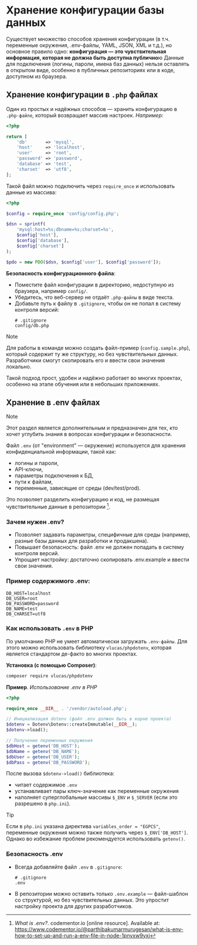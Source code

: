 # Хранение конфигурации базы данных

Существует множество способов хранения конфигурации (в т.ч. переменные окружения, .env-файлы, YAML, JSON, XML и т.д.), но основное правило одно: **конфигурация — это чувствительная информация, которая не должна быть доступна публично**ю Данные для подключения (логины, пароли, имена баз данных) нельзя оставлять в открытом виде, особенно в публичных репозиториях или в коде, доступном из браузера.

## Хранение конфигурации  в `.php` файлах

Один из простых и надёжных способов — хранить конфигурацию в `.php-файле`, который возвращает массив настроек. _Например_:

```php
<?php

return [
    'db'       => 'mysql',
    'host'     => 'localhost',
    'user'     => 'root',
    'password' => 'password',
    'database' => 'test',
    'charset'  => 'utf8',
];
```

Такой файл можно подключить через `require_once` и использовать данные из массива:

```php
<?php

$config = require_once 'config/config.php';

$dsn = sprintf(
    'mysql:host=%s;dbname=%s;charset=%s',
    $config['host'],
    $config['database'],
    $config['charset']
);

$pdo = new PDO($dsn, $config['user'], $config['password']);
```

**Безопасность конфигурационного файла**:

- Поместите файл конфигурации в директорию, недоступную из браузера, например `config/`.
- Убедитесь, что веб-сервер не отдаёт `.php-файлы` в виде текста.
- Добавьте путь к файлу в `.gitignore`, чтобы он не попал в систему контроля версий:
  ```
  # .gitignore
  config/db.php
  ```

> [!NOTE]
> Для работы в команде можно создать файл-пример (`config.sample.php`), который содержит ту же структуру, но без чувствительных данных. Разработчики смогут скопировать его и ввести свои значения локально.

Такой подход прост, удобен и надёжно работает во многих проектах, особенно на этапе обучения или в небольших приложениях.

## Хранение в .env файлах

> [!NOTE]
> Этот раздел является дополнительным и предназначен для тех, кто хочет углубить знания в вопросах конфигурации и безопасности.

Файл `.env` (от "environment" — окружение) используется для хранения конфиденциальной информации, такой как:

- логины и пароли,
- API-ключи,
- параметры подключения к БД,
- пути к файлам,
- переменные, зависящие от среды (dev/test/prod).

Это позволяет разделить конфигурацию и код, не размещая чувствительные данные в репозитории [^1].

### Зачем нужен .env?

- Позволяет задавать параметры, специфичные для среды (например, разные базы данных для разработки и продакшена).
- Повышает безопасность: файл .env не должен попадать в систему контроля версий.
- Упрощает настройку: достаточно скопировать .env.example и ввести свои значения.

### Пример содержимого .env:

```
DB_HOST=localhost
DB_USER=root
DB_PASSWORD=password
DB_NAME=test
DB_CHARSET=utf8
```

### Как использовать `.env` в PHP

По умолчанию PHP не умеет автоматически загружать `.env-файлы`. Для этого можно использовать библиотеку `vlucas/phpdotenv`, которая является стандартом де-факто во многих проектах.

**Установка (с помощью Composer)**:

```bash
composer require vlucas/phpdotenv
```

**Пример**. _Использование .env в PHP_

```php
<?php

require_once __DIR__ . '/vendor/autoload.php';

// Инициализация dotenv (файл .env должен быть в корне проекта)
$dotenv = Dotenv\Dotenv::createImmutable(__DIR__);
$dotenv->load();

// Получение переменных окружения
$dbHost = getenv('DB_HOST');
$dbName = getenv('DB_NAME');
$dbUser = getenv('DB_USER');
$dbPass = getenv('DB_PASSWORD');
```

После вызова `$dotenv->load()` библиотека:

- читает содержимое `.env`
- устанавливает пары ключ-значение как переменные окружения
- наполняет суперглобальные массивы `$_ENV` и `$_SERVER` (если это разрешено в `php.ini`).

> [!TIP]
> Если в `php.ini` указана директива `variables_order = "EGPCS"`, переменные окружения можно также получить через `$_ENV['DB_HOST']`. Однако во избежание проблем рекомендуется использовать `getenv()`.

### Безопасность .env

- Всегда добавляйте файл `.env` в `.gitignore`:
  ```
  # .gitignore
  .env
  ```
- В репозитории можно оставить только `.env.example` — файл-шаблон со структурой, но без чувствительных данных. Это упростит настройку проекта для других разработчиков.

[^1]: _What is .env?_. codementor.io [online resource]. Available at: https://www.codementor.io/@parthibakumarmurugesan/what-is-env-how-to-set-up-and-run-a-env-file-in-node-1pnyxw9yxj
